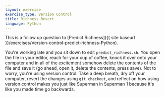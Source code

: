 ```yaml
---
layout: exercise
exercise_type: Version Control
title: Richness Revert
language: Python
---
```


This is a follow up question to [Predict Richness]({{ site.baseurl }}/exercises/Version-control-predict-richness-Python).

You're working late and you sit down to edit `predict_richness.sh`. You open the
file in your editor, reach for your cup of coffee, knock it over onto your
computer and in all of the excitement somehow delete the contents of the file
and save it (go ahead, open it, delete the contents, press save). Not to worry,
you're using version control. Take a deep breath, dry off your computer, revert
the changes using `git checkout`, and reflect on how using version control makes
you just like Superman in Superman 1 because it's like you made time go
backwards.
